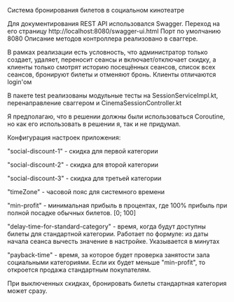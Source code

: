 Система бронирования билетов в социальном кинотеатре

Для документирования REST API использовался Swagger. Переход на его страницу http://localhost:8080/swagger-ui.html
Порт по умолчанию 8080
Описание методов контроллера реализовано в сваггере.

В рамках реализации есть условность, что администратор только создает, удаляет, переносит сеансы и включает/отключает скидку,
а клиенты только смотрят историю посещённых сеансов, список всех сеансов, бронируют билеты и отменяют бронь. Клиенты отличаются login'ом

В пакете test реализованы модульные тесты на SessionServiceImpl.kt, перенаправление сваггером и CinemaSessionController.kt

Я предполагаю, что в решении должны были использоваться Coroutine, но как его использовать в решении я, так и не придумал.

Конфигурация настроек приложения:

"social-discount-1" - скидка для первой категории

"social-discount-2" - скидка для второй категории

"social-discount-3" - скидка для третьей категории

"timeZone" - часовой пояс для системного времени

"min-profit" - минимальная прибыль в процентах, где 100% прибыль при полной посадке обычных билетов. [0; 100]

"delay-time-for-standard-category" - время, когда будут доступны билеты для стандартной категории. 
Работает по формуле: из даты начала сеанса вычесть значение в настройке. Указывается в минутах

"payback-time" - время, за которое будет проверка занятости зала социальными категориями. 
Если их будет меньше "min-profit", то откроется продажа стандартным покупателям.

При выключенных скидках, бронировать билеты стандартная категория может сразу.